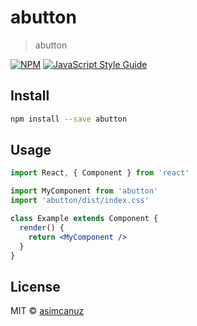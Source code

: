# abutton

> abutton

[![NPM](https://img.shields.io/npm/v/abutton.svg)](https://www.npmjs.com/package/abutton) [![JavaScript Style Guide](https://img.shields.io/badge/code_style-standard-brightgreen.svg)](https://standardjs.com)

## Install

```bash
npm install --save abutton
```

## Usage

```jsx
import React, { Component } from 'react'

import MyComponent from 'abutton'
import 'abutton/dist/index.css'

class Example extends Component {
  render() {
    return <MyComponent />
  }
}
```

## License

MIT © [asimcanuz](https://github.com/asimcanuz)
